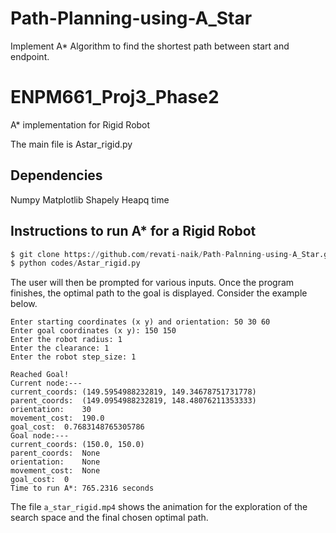 # Path-Planning-using-A_Star
Implement A* Algorithm to find the shortest path between start and endpoint.

# ENPM661_Proj3_Phase2
A* implementation for Rigid Robot

The main file is Astar_rigid.py

## Dependencies
Numpy
Matplotlib
Shapely
Heapq
time

## Instructions to run A* for a Rigid Robot
```python
$ git clone https://github.com/revati-naik/Path-Palnning-using-A_Star.git
$ python codes/Astar_rigid.py
```
The user will then be prompted for various inputs.
Once the program finishes, the optimal path to the goal is displayed.
Consider the example below.

```
Enter starting coordinates (x y) and orientation: 50 30 60
Enter goal coordinates (x y): 150 150
Enter the robot radius: 1
Enter the clearance: 1
Enter the robot step_size: 1

Reached Goal!
Current node:---
current_coords:	(149.5954988232819, 149.34678751731778)
parent_coords:	(149.0954988232819, 148.48076211353333)
orientation:	30
movement_cost:	190.0
goal_cost:	0.7683148765305786
Goal node:---
current_coords:	(150.0, 150.0)
parent_coords:	None
orientation:	None
movement_cost:	None
goal_cost:	0
Time to run A*: 765.2316 seconds
```

The file `a_star_rigid.mp4` shows the animation for the exploration of the search space and the final chosen optimal path.
